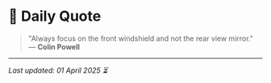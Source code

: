 # 📜 Daily Quote

> "Always focus on the front windshield and not the rear view mirror."  
> — **Colin Powell**

---

_Last updated: 01 April 2025 ⏳_

